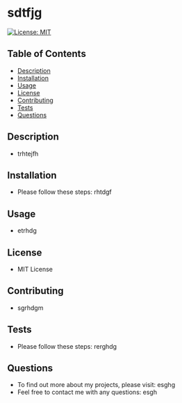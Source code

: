 # sdtfjg
[![License: MIT](https://img.shields.io/badge/License-MIT-yellow.svg)](https://opensource.org/licenses/MIT)
## Table of Contents
* [Description](#description)
* [Installation](#installation)
* [Usage](#usage)
* [License](#license)
* [Contributing](#contributing)
* [Tests](#tests)
* [Questions](#questions)
## Description
* trhtejfh
## Installation
* Please follow these steps:
rhtdgf
## Usage
* etrhdg
## License
* MIT License
## Contributing
* sgrhdgm
## Tests
* Please follow these steps:
rerghdg
## Questions
* To find out more about my projects, please visit: esghg
* Feel free to contact me with any questions: esgh
